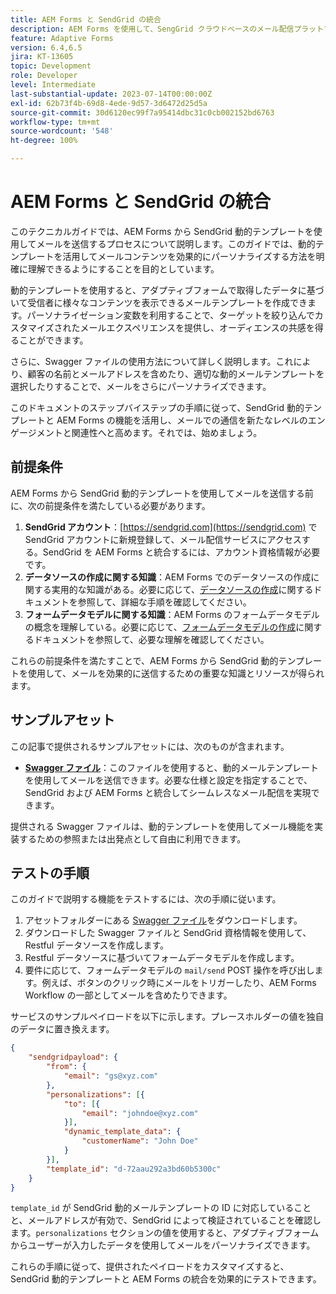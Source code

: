 ```yaml
---
title: AEM Forms と SendGrid の統合
description: AEM Forms を使用して、SengGrid クラウドベースのメール配信プラットフォームを活用します。
feature: Adaptive Forms
version: 6.4,6.5
jira: KT-13605
topic: Development
role: Developer
level: Intermediate
last-substantial-update: 2023-07-14T00:00:00Z
exl-id: 62b73f4b-69d8-4ede-9d57-3d6472d25d5a
source-git-commit: 30d6120ec99f7a95414dbc31c0cb002152bd6763
workflow-type: tm+mt
source-wordcount: '548'
ht-degree: 100%

---
```


# AEM Forms と SendGrid の統合

このテクニカルガイドでは、AEM Forms から SendGrid 動的テンプレートを使用してメールを送信するプロセスについて説明します。このガイドでは、動的テンプレートを活用してメールコンテンツを効果的にパーソナライズする方法を明確に理解できるようにすることを目的としています。

動的テンプレートを使用すると、アダプティブフォームで取得したデータに基づいて受信者に様々なコンテンツを表示できるメールテンプレートを作成できます。パーソナライゼーション変数を利用することで、ターゲットを絞り込んでカスタマイズされたメールエクスペリエンスを提供し、オーディエンスの共感を得ることができます。

さらに、Swagger ファイルの使用方法について詳しく説明します。これにより、顧客の名前とメールアドレスを含めたり、適切な動的メールテンプレートを選択したりすることで、メールをさらにパーソナライズできます。

このドキュメントのステップバイステップの手順に従って、SendGrid 動的テンプレートと AEM Forms の機能を活用し、メールでの通信を新たなレベルのエンゲージメントと関連性へと高めます。それでは、始めましょう。

## 前提条件

AEM Forms から SendGrid 動的テンプレートを使用してメールを送信する前に、次の前提条件を満たしている必要があります。

1. **SendGrid アカウント**：[https://sendgrid.com](https://sendgrid.com) で SendGrid アカウントに新規登録して、メール配信サービスにアクセスする。SendGrid を AEM Forms と統合するには、アカウント資格情報が必要です。
1. **データソースの作成に関する知識**：AEM Forms でのデータソースの作成に関する実用的な知識がある。必要に応じて、[データソースの作成](https://experienceleague.adobe.com/docs/experience-manager-learn/forms/ic-web-channel-tutorial/parttwo.html?lang=ja)に関するドキュメントを参照して、詳細な手順を確認してください。
1. **フォームデータモデルに関する知識**：AEM Forms のフォームデータモデルの概念を理解している。必要に応じて、[フォームデータモデルの作成](https://experienceleague.adobe.com/docs/experience-manager-65/forms/form-data-model/create-form-data-models.html?lang=ja)に関するドキュメントを参照して、必要な理解を確認してください。

これらの前提条件を満たすことで、AEM Forms から SendGrid 動的テンプレートを使用して、メールを効果的に送信するための重要な知識とリソースが得られます。

## サンプルアセット

この記事で提供されるサンプルアセットには、次のものが含まれます。

* **[Swagger ファイル](assets/SendGridWithDynamicTemplate.yaml)**：このファイルを使用すると、動的メールテンプレートを使用してメールを送信できます。必要な仕様と設定を指定することで、SendGrid および AEM Forms と統合してシームレスなメール配信を実現できます。

提供される Swagger ファイルは、動的テンプレートを使用してメール機能を実装するための参照または出発点として自由に利用できます。

## テストの手順

このガイドで説明する機能をテストするには、次の手順に従います。

1. アセットフォルダーにある [Swagger ファイル](assets/SendGridWithDynamicTemplate.yaml)をダウンロードします。
2. ダウンロードした Swagger ファイルと SendGrid 資格情報を使用して、Restful データソースを作成します。
3. Restful データソースに基づいてフォームデータモデルを作成します。
4. 要件に応じて、フォームデータモデルの `mail/send` POST 操作を呼び出します。例えば、ボタンのクリック時にメールをトリガーしたり、AEM Forms Workflow の一部としてメールを含めたりできます。

サービスのサンプルペイロードを以下に示します。プレースホルダーの値を独自のデータに置き換えます。

```json
{
    "sendgridpayload": {
        "from": {
            "email": "gs@xyz.com"
        },
        "personalizations": [{
            "to": [{
                "email": "johndoe@xyz.com"
            }],
            "dynamic_template_data": {
                "customerName": "John Doe"
            }
        }],
        "template_id": "d-72aau292a3bd60b5300c"
    }
}
```

`template_id` が SendGrid 動的メールテンプレートの ID に対応していることと、メールアドレスが有効で、SendGrid によって検証されていることを確認します。`personalizations` セクションの値を使用すると、アダプティブフォームからユーザーが入力したデータを使用してメールをパーソナライズできます。

これらの手順に従って、提供されたペイロードをカスタマイズすると、SendGrid 動的テンプレートと AEM Forms の統合を効果的にテストできます。
